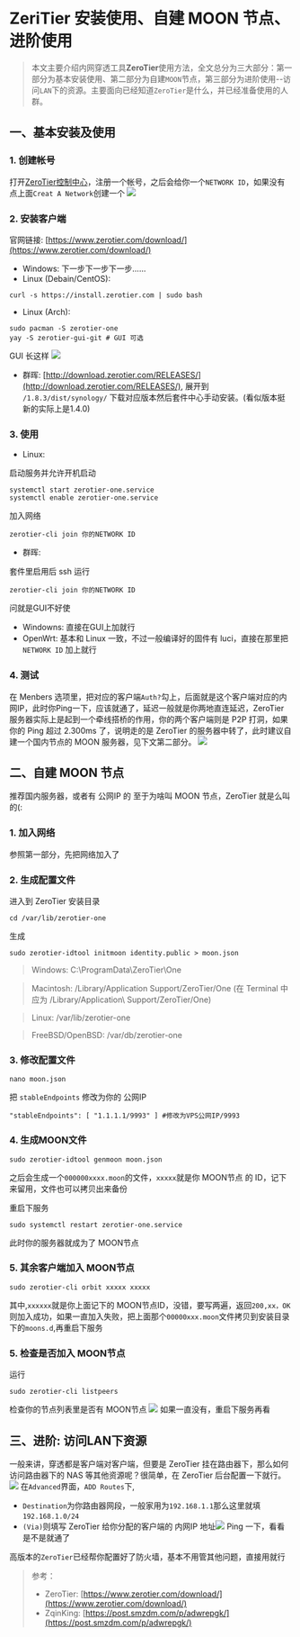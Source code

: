 # ZeriTier 安装使用、自建 MOON 节点、进阶使用


> 本文主要介绍内网穿透工具**ZeroTier**使用方法，全文总分为三大部分：第一部分为基本安装使用、第二部分为自建`MOON`节点，第三部分为进阶使用--访问`LAN`下的资源。主要面向已经知道`ZeroTier`是什么，并已经准备使用的人群。
## 一、基本安装及使用
### 1. 创建帐号
打开[ZeroTier控制中心](https://my.zerotier.com/network)，注册一个帐号，之后会给你一个`NETWORK ID`，如果没有点上面`Creat A Network`创建一个
![](https://dig4.lwnlh.com/image/2022/05/14/19-1.png)
### 2. 安装客户端
官网链接: [https://www.zerotier.com/download/](https://www.zerotier.com/download/)
- Windows: 下一步下一步下一步......
- Linux (Debain/CentOS): 
```
curl -s https://install.zerotier.com | sudo bash
```
- Linux (Arch): 
```
sudo pacman -S zerotier-one
yay -S zerotier-gui-git # GUI 可选
```
GUI 长这样
![](https://dig4.lwnlh.com/image/2022/05/14/19-2.png)
- 群晖: [http://download.zerotier.com/RELEASES/](http://download.zerotier.com/RELEASES/), 展开到 `/1.8.3/dist/synology/` 下载对应版本然后套件中心手动安装。(看似版本挺新的实际上是1.4.0)
### 3. 使用
- Linux:

启动服务并允许开机启动
```
systemctl start zerotier-one.service
systemctl enable zerotier-one.service
```
加入网络
```
zerotier-cli join 你的NETWORK ID
```
- 群晖: 

套件里启用后 ssh 运行
```
zerotier-cli join 你的NETWORK ID
```
问就是GUI不好使
- Windowns: 直接在GUI上加就行
- OpenWrt: 基本和 Linux 一致，不过一般编译好的固件有 luci，直接在那里把 `NETWORK ID` 加上就行
### 4. 测试
在 Menbers 选项里，把对应的客户端`Auth?`勾上，后面就是这个客户端对应的内网IP，此时你Ping一下，应该就通了，延迟一般就是你两地直连延迟，ZeroTier 服务器实际上是起到一个牵线搭桥的作用，你的两个客户端则是 P2P 打洞，如果你的 Ping 超过 2.300ms 了，说明走的是 ZeroTier 的服务器中转了，此时建议自建一个国内节点的 MOON 服务器，见下文第二部分。
![](https://dig4.lwnlh.com/image/2022/05/14/19-3.png)

## 二、自建 MOON 节点
推荐国内服务器，或者有 公网IP 的
至于为啥叫 MOON 节点，ZeroTier 就是么叫的(:
### 1. 加入网络
参照第一部分，先把网络加入了
### 2. 生成配置文件
进入到 ZeroTier 安装目录
```
cd /var/lib/zerotier-one
```
生成
```
sudo zerotier-idtool initmoon identity.public > moon.json
```
> Windows: C:\ProgramData\ZeroTier\One

> Macintosh: /Library/Application Support/ZeroTier/One (在 Terminal 中应为 /Library/Application\ Support/ZeroTier/One)

> Linux: /var/lib/zerotier-one

> FreeBSD/OpenBSD: /var/db/zerotier-one
### 3. 修改配置文件
```
nano moon.json
```
把 `stableEndpoints` 修改为你的 公网IP
```
"stableEndpoints": [ "1.1.1.1/9993" ] #修改为VPS公网IP/9993
```
### 4. 生成MOON文件
```
sudo zerotier-idtool genmoon moon.json
```
之后会生成一个`000000xxxx.moon`的文件，`xxxxx`就是你 MOON节点 的 ID，记下来留用，文件也可以拷贝出来备份

重启下服务
```
sudo systemctl restart zerotier-one.service
```
此时你的服务器就成为了 MOON节点
### 5. 其余客户端加入 MOON节点
```
sudo zerotier-cli orbit xxxxx xxxxx
```
其中,`xxxxxx`就是你上面记下的 MOON节点ID，没错，要写两遍，返回`200,xx，OK`则加入成功，如果一直加入失败，把上面那个`00000xxx.moon`文件拷贝到安装目录下的`moons.d`,再重启下服务
### 5. 检查是否加入 MOON节点
运行
```
sudo zerotier-cli listpeers
```
检查你的节点列表里是否有 MOON节点
![](https://dig4.lwnlh.com/image/2022/05/14/19-4.png)
如果一直没有，重启下服务再看

## 三、进阶: 访问LAN下资源
一般来讲，穿透都是客户端对客户端，但要是 ZeroTier 挂在路由器下，那么如何访问路由器下的 NAS 等其他资源呢？很简单，在 ZeroTier 后台配置一下就行。
![](https://dig4.lwnlh.com/image/2022/05/14/19-5.png)
在`Advanced`界面，`ADD Routes`下,
- `Destination`为你路由器网段，一般家用为`192.168.1.1`那么这里就填`192.168.1.0/24`
- `(Via)`则填写 ZeroTier 给你分配的客户端的 内网IP 地址![](https://dig4.lwnlh.com/image/2022/05/14/19-6.png)
Ping 一下，看看是不是就通了

高版本的`ZeroTier`已经帮你配置好了防火墙，基本不用管其他问题，直接用就行

> 参考：  
> - ZeroTier: [https://www.zerotier.com/download/](https://www.zerotier.com/download/)  
> - ZqinKing: [https://post.smzdm.com/p/adwrepgk/](https://post.smzdm.com/p/adwrepgk/)

